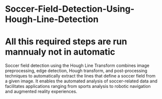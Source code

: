 # Soccer-Field-Detection-Using-Hough-Line-Detection
# All this required steps are run mannualy not in automatic  
Soccer field detection using the Hough Line Transform combines image preprocessing, edge detection, 
Hough transform, and post-processing techniques to automatically extract the lines that define a soccer field from a given image. 
It enables the automated analysis of soccer-related data and facilitates applications ranging from sports analysis to robotic navigation and augmented reality experiences.

